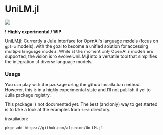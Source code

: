 # UniLM.jl
[![](https://img.shields.io/badge/%F0%9F%9B%A9%EF%B8%8F_tested_with-JET.jl-233f9a)](https://github.com/aviatesk/JET.jl)

**! Highly experimental / WIP**

UniLM.jl: Currently a Julia interface for OpenAI's language models (focus on `gpt-x` models), with the goal to become a unified solution for accessing multiple language models. While at the moment only OpenAI's models are supported, the vision is to evolve UniLM.jl into a versatile tool that simplifies the integration of diverse language models.

### Usage

You can play with the package using the github installation method. However, this is in a highly experimental state and I'll not publish it yet to Julia package registry.

This package is not documented yet. The best (and only) way to get started is to take a look at the examples from `test` directory.

Installation:

```bash
pkg> add https://github.com/algunion/UniLM.jl
```
